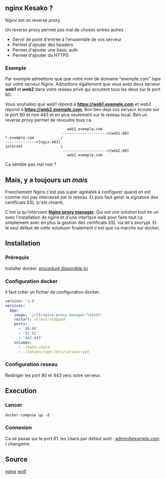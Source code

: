 
## nginx Kesako ?

Nginx est un reverse proxy.

Un reverse proxy permet pas mal de choses entres autres :
- Servir de point d'entrée à l'enssemble de vos serveur
- Permet d'ajouter des headers
- Permet d'ajouter une basic auth
- Permet d'ajouter du HTTPS

### Exemple

Par exemple admettons que que votre nom de domaine "exemple.com" tape sur votre serveur Nginx.
Admettons égallement que vous avez deux serveur __web1__ et __web2__ dans votre reseau privé qui ecoutent tous les deux sur le port 80.

Vous souhaitez que web1 répond à __https://web1.exemple.com__ et web2 répond à __https://web2.exemple.com__. Bon ben deja vos serveur ecoute sur le port 80 et non 443 et en plus seulement sur le reseau local. Ben un reverse proxy permet de résoudre tous ca.

~~~
                            web1.exemple.com
                          -------------------->[web1:80]
*.exemple.com            /
-------------->[ngix:443]
internet                 \
                          -------------------->[web2:80]
                            web2.exemple.com
~~~

Ca semble pas mal non ?

## Mais, y a toujours un _mais_

Franchement Nginx c'est pas super agréable à configurer quand on est comme moi pas interressé par le reseau. Et puis faut gerer la signature des certificats SSL (c'est chiant).

C'est la qu'intervient __[Nginx proxy manager](https://nginxproxymanager.com/)__.
Qui est une solution tout en un avec l'installation de nginx et d'une interface web pour faire tout ca simplement avec en plus la gestion des certificats SSL via let's encrypt.
Et le seul défaut de cette solutiuon finalement c'est que ca marche sur docker.

## Installation

### Prérequis
Installer docker. [procedure disponible ici](2024/docker-sur-debian.html)

### Configuration docker

Il faut créer un fichier de configuration docker.

~~~yaml
version: '3.8'
services:
  app:
    image: 'jc21/nginx-proxy-manager:latest'
    restart: unless-stopped
    ports:
      - '80:80'
      - '81:81'
      - '443:443'
    volumes:
      - ./data:/data
      - ./letsencrypt:/etc/letsencrypt
~~~

### Configuration reseau

Rediriger les port 80 et 443 vers votre serveur.

## Execution

### Lancer

~~~shell
docker-compose up -d
~~~

### Connexion

Ca se passe sur le port 81. les Users par defaut sont : admin@example.com / changeme

## Source
[nginx](https://nginxproxymanager.com/guide/#quick-setup)
[wolf](https://www.youtube.com/watch?v=qlcVx-k-02E&t=321s)